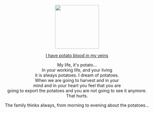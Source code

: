 <div align="center">

<img src="https://em-content.zobj.net/thumbs/120/google/350/potato_1f954.png" align="center" width="144px" height="144px"/>

[I have potato blood in my veins](https://www.youtube.com/watch?v=QiqqC_fbP1c&ab_channel=Rydhorn)

My life, it's potato...\
In your working life, and your living\
it is always potatoes. I dream of potatoes.\
When we are going to harvest and in your\
mind and in your heart you feel that you are\
going to export the potatoes and you are not going to see it anymore.\
That hurts.


The family thinks always, from morning to evening
about the potatoes...

</div>
